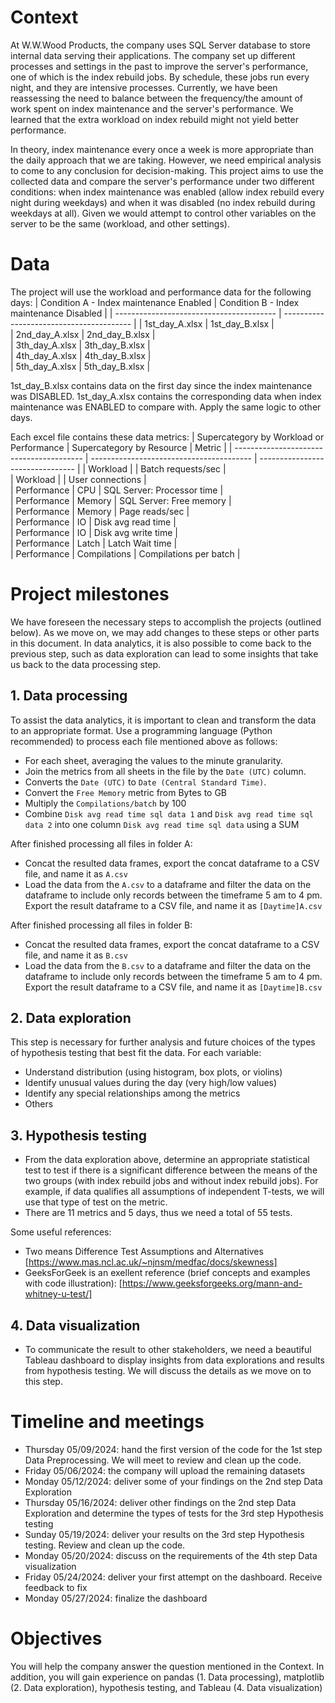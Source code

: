 # Context
At W.W.Wood Products, the company uses SQL Server database to store internal data serving their applications. The company set up different processes and settings in the past to improve the server's performance, one of which is the index rebuild jobs. By schedule, these jobs run every night, and they are intensive processes. Currently, we have been reassessing the need to balance between the frequency/the amount of work spent on index maintenance and the server's performance. We learned that the extra workload on index rebuild might not yield better performance.

In theory, index maintenance every once a week is more appropriate than the daily approach that we are taking. However, we need empirical analysis to come to any conclusion for decision-making.
This project aims to use the collected data and compare the server's performance under two different conditions: when index maintenance was enabled (allow index rebuild every night during weekdays) and when it was disabled (no index rebuild during weekdays at all). Given we would attempt to control other variables on the server to be the same (workload, and other settings).

# Data
The project will use the workload and performance data for the following days:
| Condition A - Index maintenance Enabled  | Condition B - Index maintenance Disabled | 
| ---------------------------------------- | ---------------------------------------- | 
| 1st_day_A.xlsx                           | 1st_day_B.xlsx                           |       
| 2nd_day_A.xlsx                           | 2nd_day_B.xlsx                           |           
| 3th_day_A.xlsx                           | 3th_day_B.xlsx                           |         
| 4th_day_A.xlsx                           | 4th_day_B.xlsx                           |            
| 5th_day_A.xlsx                           | 5th_day_B.xlsx                           | 

1st_day_B.xlsx contains data on the first day since the index maintenance was DISABLED. 1st_day_A.xlsx contains the corresponding data when index maintenance was ENABLED to compare with. Apply the same logic to other days.

Each excel file contains these data metrics:
| Supercategory by Workload or Performance | Supercategory by Resource                | Metric                           |
| ---------------------------------------- | ---------------------------------------- | -------------------------------- | 
| Workload                                 |                                          | Batch requests/sec               |     
| Workload                                 |                                          | User connections                 |         
| Performance                              | CPU                                      | SQL Server: Processor time       |         
| Performance                              | Memory                                   | SQL Server: Free memory          |          
| Performance                              | Memory                                   | Page reads/sec                   |        
| Performance                              | IO                                       | Disk avg read time               |        
| Performance                              | IO                                       | Disk avg write time              |        
| Performance                              | Latch                                    | Latch Wait time                  |        
| Performance                              | Compilations                             | Compilations per batch           |        


# Project milestones
We have foreseen the necessary steps to accomplish the projects (outlined below). As we move on, we may add changes to these steps or other parts in this document. In data analytics, it is also possible to come back to the previous step, such as data exploration can lead to some insights that take us back to the data processing step.
## 1. Data processing
To assist the data analytics, it is important to clean and transform the data to an appropriate format. Use a programming language (Python recommended) to process each file mentioned above as follows:
- For each sheet, averaging the values to the minute granularity.
- Join the metrics from all sheets in the file by the `Date (UTC)` column.
- Converts the `Date (UTC)` to `Date (Central Standard Time)`.
- Convert the `Free Memory` metric from Bytes to GB
- Multiply the `Compilations/batch` by 100
- Combine `Disk avg read time sql data 1` and `Disk avg read time sql data 2` into one column `Disk avg read time sql data` using a SUM
  
After finished processing all files in folder A:
- Concat the resulted data frames, export the concat dataframe to a CSV file, and name it as `A.csv`
- Load the data from the `A.csv` to a dataframe and filter the data on the dataframe to include only records between the timeframe 5 am to 4 pm. Export the result dataframe to a CSV file, and name it as `[Daytime]A.csv`

After finished processing all files in folder B:
- Concat the resulted data frames, export the concat dataframe to a CSV file, and name it as `B.csv`
- Load the data from the `B.csv` to a dataframe and filter the data on the dataframe to include only records between the timeframe 5 am to 4 pm. Export the result dataframe to a CSV file, and name it as `[Daytime]B.csv`

## 2. Data exploration
This step is necessary for further analysis and future choices of the types of hypothesis testing that best fit the data. For each variable:
-	Understand distribution (using histogram, box plots, or violins)
-	Identify unusual values during the day (very high/low values)
-	Identify any special relationships among the metrics
-	Others

## 3. Hypothesis testing
- From the data exploration above, determine an appropriate statistical test to test if there is a significant difference between the means of the two groups (with index rebuild jobs and without index rebuild jobs). For example, if data qualifies all assumptions of independent T-tests, we will use that type of test on the metric.
- There are 11 metrics and 5 days, thus we need a total of 55 tests.

Some useful references:
- Two means Difference Test Assumptions and Alternatives [https://www.mas.ncl.ac.uk/~njnsm/medfac/docs/skewness]
- GeeksForGeek is an exellent reference (brief concepts and examples with code illustration): [https://www.geeksforgeeks.org/mann-and-whitney-u-test/]

## 4. Data visualization
- To communicate the result to other stakeholders, we need a beautiful Tableau dashboard to display insights from data explorations and results from hypothesis testing. We will discuss the details as we move on to this step.

# Timeline and meetings
- Thursday 05/09/2024: hand the first version of the code for the 1st step Data Preprocessing. We will meet to review and clean up the code.
- Friday 05/06/2024: the company will upload the remaining datasets
- Monday 05/12/2024: deliver some of your findings on the 2nd step Data Exploration
- Thursday 05/16/2024: deliver other findings on the 2nd step Data Exploration and determine the types of tests for the 3rd step Hypothesis testing
- Sunday 05/19/2024: deliver your results on the 3rd step Hypothesis testing. Review and clean up the code.
- Monday 05/20/2024: discuss on the requirements of the 4th step Data visualization
- Friday 05/24/2024: deliver your first attempt on the dashboard. Receive feedback to fix
- Monday 05/27/2024: finalize the dashboard

# Objectives
You will help the company answer the question mentioned in the Context. In addition, you will gain experience on pandas (1. Data processing), matplotlib (2. Data exploration), hypothesis testing, and Tableau (4. Data visualization)


